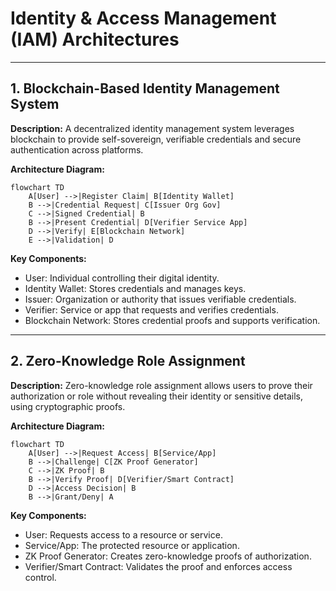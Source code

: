 # Identity & Access Management (IAM) Architectures

---

## 1. Blockchain-Based Identity Management System

**Description:**
A decentralized identity management system leverages blockchain to provide self-sovereign, verifiable credentials and secure authentication across platforms.

**Architecture Diagram:**
```mermaid
flowchart TD
    A[User] -->|Register Claim| B[Identity Wallet]
    B -->|Credential Request| C[Issuer Org Gov]
    C -->|Signed Credential| B
    B -->|Present Credential| D[Verifier Service App]
    D -->|Verify| E[Blockchain Network]
    E -->|Validation| D
```

**Key Components:**
- User: Individual controlling their digital identity.
- Identity Wallet: Stores credentials and manages keys.
- Issuer: Organization or authority that issues verifiable credentials.
- Verifier: Service or app that requests and verifies credentials.
- Blockchain Network: Stores credential proofs and supports verification.

---

## 2. Zero-Knowledge Role Assignment

**Description:**
Zero-knowledge role assignment allows users to prove their authorization or role without revealing their identity or sensitive details, using cryptographic proofs.

**Architecture Diagram:**
```mermaid
flowchart TD
    A[User] -->|Request Access| B[Service/App]
    B -->|Challenge| C[ZK Proof Generator]
    C -->|ZK Proof| B
    B -->|Verify Proof| D[Verifier/Smart Contract]
    D -->|Access Decision| B
    B -->|Grant/Deny| A
```

**Key Components:**
- User: Requests access to a resource or service.
- Service/App: The protected resource or application.
- ZK Proof Generator: Creates zero-knowledge proofs of authorization.
- Verifier/Smart Contract: Validates the proof and enforces access control. 